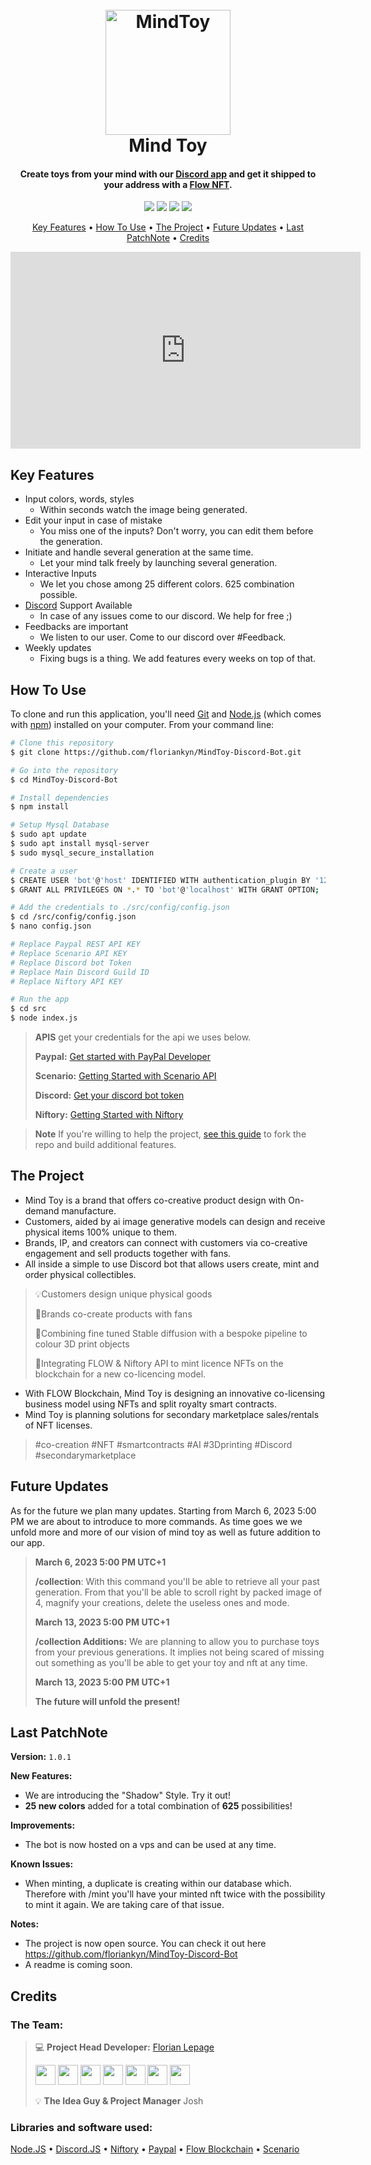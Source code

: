 <h1 align="center">
  <br>
  <a href="https://discord.gg/DrBvwzpt5B"><img src="https://i.imgur.com/rL8S37S.png" alt="MindToy" width="200"></a>
  <br>
    Mind Toy
  <br>
</h1>

<h4 align="center">Create toys from your mind with our <a href="https://discord.gg/DrBvwzpt5B" target="_blank">Discord app</a> and get it shipped to your address with a <a href="https://flow.com/">Flow NFT</a>.</h4>

<p align="center">
  <a href="https://badge.fury.io/js/electron-markdownify"><img src="https://img.shields.io/github/package-json/dependency-version/floriankyn/MindToy-Discord-Bot/discord.js"></a>
  <a href="https://flow.com/"><img src="https://img.shields.io/badge/Flow-chain-green"></a>
  <a href="https://www.niftory.com/"> <img src="https://img.shields.io/badge/Niftory-%5E1.0.0-blueviolet"></a>
  <a href="https://developer.paypal.com/api/rest/"><img src="https://img.shields.io/badge/Paypal%20API-v1-blue"></a>
</p>

<p align="center">
  <a href="#key-features">Key Features</a> •
  <a href="#how-to-use">How To Use</a> •
  <a href="#download">The Project</a> •
  <a href="#Future Updates">Future Updates</a> •
  <a href="#Last Patch Note">Last PatchNote</a> •
  <a href="#Credits">Credits</a>
</p>


<iframe width="560" height="315" src="https://www.youtube.com/embed/7WevQorX2dQ?controls=0" title="YouTube video player" frameborder="0" allow="accelerometer; autoplay; clipboard-write; encrypted-media; gyroscope; picture-in-picture; web-share" allowfullscreen></iframe>


## Key Features

* Input colors, words, styles 
    - Within seconds watch the image being generated.
* Edit your input in case of mistake
    - You miss one of the inputs? Don't worry, you can edit them before the generation.
* Initiate and handle several generation at the same time.
    - Let your mind talk freely by launching several generation. 
* Interactive Inputs
    - We let you chose among 25 different colors. 625 combination possible.
* [Discord](https://discord.gg/dHbBAPnySx/) Support Available
    - In case of any issues come to our discord. We help for free ;)
* Feedbacks are important
    - We listen to our user. Come to our discord over #Feedback.
* Weekly updates
    - Fixing bugs is a thing. We add features every weeks on top of that.

## How To Use

To clone and run this application, you'll need [Git](https://git-scm.com) and [Node.js](https://nodejs.org/en/download/) (which comes with [npm](http://npmjs.com)) installed on your computer. From your command line:

```bash
# Clone this repository
$ git clone https://github.com/floriankyn/MindToy-Discord-Bot.git

# Go into the repository
$ cd MindToy-Discord-Bot

# Install dependencies
$ npm install

# Setup Mysql Database
$ sudo apt update
$ sudo apt install mysql-server
$ sudo mysql_secure_installation

# Create a user
$ CREATE USER 'bot'@'host' IDENTIFIED WITH authentication_plugin BY '123456789';
$ GRANT ALL PRIVILEGES ON *.* TO 'bot'@'localhost' WITH GRANT OPTION;

# Add the credentials to ./src/config/config.json
$ cd /src/config/config.json
$ nano config.json

# Replace Paypal REST API KEY
# Replace Scenario API KEY
# Replace Discord bot Token
# Replace Main Discord Guild ID
# Replace Niftory API KEY

# Run the app
$ cd src
$ node index.js
```

> **APIS**
> get your credentials for the api we uses below.
> 
> **Paypal:** [Get started with PayPal Developer](https://developer.paypal.com/api/rest/)
> 
> **Scenario:** [Getting Started with Scenario API](https://docs.scenario.gg/docs/getting-started)
> 
> **Discord:** [Get your discord bot token](https://www.writebots.com/discord-bot-token/)
> 
> **Niftory:** [Getting Started with Niftory](https://docs.niftory.com/home/get-your-api-keys)
>

> **Note**
> If you're willing to help the project, [see this guide](https://blog.scottlowe.org/2015/01/27/using-fork-branch-git-workflow/) to fork the repo and build additional features.

## The Project

* Mind Toy is a brand that offers co-creative product design with On-demand manufacture.
* Customers, aided by ai image generative models can design and receive physical items 100% unique to them.
* Brands, IP, and creators can connect with customers via co-creative engagement and sell products together with fans.
* All inside a simple to use Discord bot that allows users create, mint and order physical collectibles.

> 💡Customers design unique physical goods
> 
> 🤝Brands co-create products with fans
> 
> 🧠Combining fine tuned Stable diffusion with a bespoke pipeline to colour 3D print objects
> 
> 🚀Integrating FLOW & Niftory API to mint licence NFTs on the blockchain for a new co-licencing model.

* With FLOW Blockchain, Mind Toy is designing an innovative co-licensing business model using NFTs and split royalty smart contracts.
* Mind Toy is planning solutions for secondary marketplace sales/rentals of NFT licenses.

> #co-creation #NFT #smartcontracts #AI #3Dprinting #Discord #secondarymarketplace

## Future Updates

As for the future we plan many updates. Starting from March 6, 2023 5:00 PM we are about to introduce to more commands. As time goes we we unfold more and more of our vision of mind toy as well as future addition to our app.

> **March 6, 2023 5:00 PM UTC+1**
> 
> **/collection**: With this command you'll be able to retrieve all your past generation. From that you'll be able to scroll right by packed image of 4, magnify your creations, delete the useless ones and mode.
>
> **March 13, 2023 5:00 PM UTC+1**
> 
> **/collection Additions:** We are planning to allow you to purchase toys from your previous generations. It implies not being scared of missing out something as you'll be able to get your toy and nft at any time.
> 
> **March 13, 2023 5:00 PM UTC+1**
> 
> **The future will unfold the present!**


## Last PatchNote

__Version:__ `1.0.1`

__New Features:__
- We are introducing the "Shadow" Style. Try it out!
- **25 new colors** added for a total combination of **625** possibilities!

__Improvements:__
- The bot is now hosted on a vps and can be used at any time.

__Known Issues:__
- When minting, a duplicate is creating within our database which. Therefore with /mint you'll have your minted nft twice with the possibility to mint it again. We are taking care of that issue.

__Notes:__
- The project is now open source. You can check it out  here https://github.com/floriankyn/MindToy-Discord-Bot
- A readme is coming soon.


## Credits

### The Team:
> 💻 **Project Head Developer:** [Florian Lepage](https://www.linkedin.com/in/florian-lepage/) <p align="left"> <a href="https://www.dev.to/floriankyn" target="_blank" rel="noreferrer"><img src="https://raw.githubusercontent.com/danielcranney/readme-generator/main/public/icons/socials/devdotto.svg" width="32" height="32" /></a> <a href="https://discord.gg/ZwsyKz2BuC" target="_blank" rel="noreferrer"><img src="https://raw.githubusercontent.com/danielcranney/readme-generator/main/public/icons/socials/discord.svg" width="32" height="32" /></a> <a href="https://www.github.com/floriankyn" target="_blank" rel="noreferrer"><img src="https://raw.githubusercontent.com/danielcranney/readme-generator/main/public/icons/socials/github.svg" width="32" height="32" /></a> <a href="http://www.instagram.com/florian_kyn" target="_blank" rel="noreferrer"><img src="https://raw.githubusercontent.com/danielcranney/readme-generator/main/public/icons/socials/instagram.svg" width="32" height="32" /></a> <a href="https://www.linkedin.com/in/florian-lepage" target="_blank" rel="noreferrer"><img src="https://raw.githubusercontent.com/danielcranney/readme-generator/main/public/icons/socials/linkedin.svg" width="32" height="32" /></a> <a href="https://www.stackoverflow.com/users/13493116/florian-lepage" target="_blank" rel="noreferrer"><img src="https://raw.githubusercontent.com/danielcranney/readme-generator/main/public/icons/socials/stackoverflow.svg" width="32" height="32" /></a> <a href="https://www.twitter.com/florian_kyn" target="_blank" rel="noreferrer"><img src="https://raw.githubusercontent.com/danielcranney/readme-generator/main/public/icons/socials/twitter.svg" width="32" height="32" /></a></p>
> 
> 💡 **The Idea Guy & Project Manager** Josh
>


### Libraries and software used:

<a href="https://nodejs.org/en/">Node.JS</a> •
<a href="https://discord.js.org/#/">Discord.JS</a> •
<a href="https://www.niftory.com/">Niftory</a> •
<a href="https://developer.paypal.com/api/rest/">Paypal</a> •
<a href="https://www.flow.com">Flow Blockchain</a> •
<a href="https://www.scenario.com/">Scenario</a>
